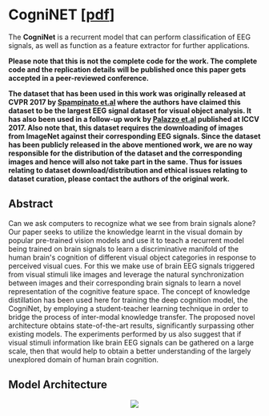 # CogniNET [[pdf](https://arxiv.org/pdf/1811.00201.pdf)]
The **CogniNet** is a recurrent model that can perform classification of EEG signals, as well as function as a feature extractor for further applications. 

**Please note that this is not the complete code for the work. The complete code  and the replication details will be published once this paper gets accepted in a peer-reviewed conference.**  

**The dataset that has been used in this work was originally released at CVPR 2017 by [Spampinato et.al](https://arxiv.org/abs/1609.00344) where the authors have claimed this dataset to be the largest EEG signal dataset for visual object analysis. It has also been used in a follow-up work by [Palazzo et.al](https://arxiv.org/abs/1609.00344) published at ICCV 2017. Also note that, this dataset requires the downloading of images from ImageNet against their corresponding EEG signals. Since the dataset has been publicly released in the above mentioned work, we are no way responsible for the distribution of the dataset and the corresponding images and hence will also not take part in the same. Thus for issues relating to dataset download/distribution and ethical issues relating to dataset curation, please contact the authors of the original work.**


## Abstract
Can we ask computers to recognize what we see from brain signals alone? Our paper seeks to utilize the knowledge learnt in the visual domain by popular pre-trained vision models and use it to teach a recurrent model being trained on brain signals to learn a discriminative manifold of the human brain's cognition of different visual object categories in response to perceived visual cues. For this we make use of brain EEG signals triggered from visual stimuli like images and leverage the natural synchronization between images and their corresponding brain signals to learn a novel representation of the cognitive feature space. The concept of knowledge distillation has been used here for training the deep cognition model, the CogniNet, by employing a student-teacher learning technique in order to bridge the process of inter-modal knowledge transfer. The proposed novel architecture obtains state-of-the-art results, significantly surpassing other existing models. The experiments performed by us also suggest that if visual stimuli information like brain EEG signals can be gathered on a large scale, then that would help to obtain a better understanding of the largely unexplored domain of human brain cognition.

## Model Architecture
<center><img src="https://github.com/codebuddha/CogniNET/blob/master/BrainNet.jpg" align="middle"></center>






